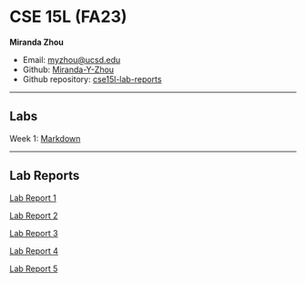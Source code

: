 # CSE 15L (FA23)
**Miranda Zhou**
* Email: myzhou@ucsd.edu
* Github: [Miranda-Y-Zhou](https://github.com/Miranda-Y-Zhou)
* Github repository: [cse15l-lab-reports](https://github.com/Miranda-Y-Zhou/cse15l-lab-reports)

---

## Labs

Week 1: [Markdown](https://miranda-y-zhou.github.io/cse15l-lab-reports/Markdown.html)

---

## Lab Reports

[Lab Report 1](https://miranda-y-zhou.github.io/cse15l-lab-reports/lab_report1.html)

[Lab Report 2](https://miranda-y-zhou.github.io/cse15l-lab-reports/lab_report2.html)

[Lab Report 3](https://miranda-y-zhou.github.io/cse15l-lab-reports/lab_report3.html)

[Lab Report 4](https://miranda-y-zhou.github.io/cse15l-lab-reports/lab_report4.html)

[Lab Report 5](https://miranda-y-zhou.github.io/cse15l-lab-reports/lab_report5.html)
